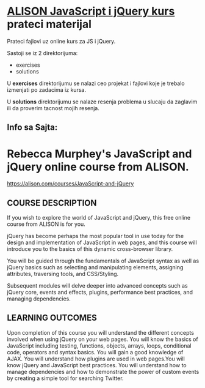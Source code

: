 # [ALISON JavaScript i jQuery kurs][l1] prateci materijal

[l1]: https://alison.com/courses/JavaScript-and-jQuery

Prateci fajlovi uz online kurs za JS i jQuery.

Sastoji se iz 2 direktorijuma:
  - exercises
  - solutions

U __exercises__ direktorijumu se nalazi ceo projekat i fajlovi koje je trebalo izmenjati po zadacima iz kursa.

U __solutions__ direktorijumu se nalaze resenja problema u slucaju da zaglavim ili da proverim tacnost mojih resenja.



## Info sa Sajta:

# Rebecca Murphey's JavaScript and jQuery online course from ALISON.
https://alison.com/courses/JavaScript-and-jQuery

## COURSE DESCRIPTION

If you wish to explore the world of JavaScript and jQuery, this free online course from ALISON is for you.

jQuery has become perhaps the most popular tool in use today for the design and implementation of JavaScript in web pages, and this course will introduce you to the basics of this dynamic cross-browser library.

You will be guided through the fundamentals of JavaScript syntax as well as jQuery basics such as selecting and manipulating elements, assigning attributes, traversing tools, and CSS/Styling.

Subsequent modules will delve deeper into advanced concepts such as jQuery core, events and effects, plugins, performance best practices, and managing dependencies. 

## LEARNING OUTCOMES

Upon completion of this course you will understand the different concepts involved when using jQuery on your web pages. You will know the basics of JavaScript including testing, functions, objects, arrays, loops, conditional code, operators and syntax basics. You will gain a good knowledge of AJAX. You will understand how plugins are used in web pages.You will know jQuery and JavaScript best practices. You will understand how to manage dependencies and how to demonstrate the power of custom events by creating a simple tool for searching Twitter.
